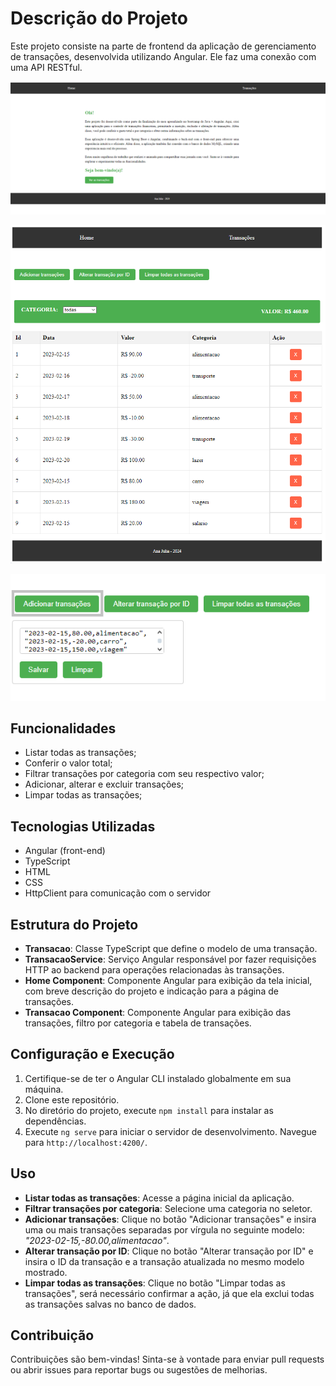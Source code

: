 # Descrição do Projeto

Este projeto consiste na parte de frontend da aplicação de gerenciamento de transações, desenvolvida utilizando Angular. Ele faz uma conexão com uma API RESTful.

![Home page](./media/Home.png)

![Pagina de transações](./media/Transacoes.png)

![Exemplo de adição de transações](./media/Adicao_transacao.png)

## Funcionalidades

- Listar todas as transações;
- Conferir o valor total;
- Filtrar transações por categoria com seu respectivo valor;
- Adicionar, alterar e excluir transações;
- Limpar todas as transações;

## Tecnologias Utilizadas

- Angular (front-end)
- TypeScript
- HTML
- CSS
- HttpClient para comunicação com o servidor

## Estrutura do Projeto

- **Transacao**: Classe TypeScript que define o modelo de uma transação.
- **TransacaoService**: Serviço Angular responsável por fazer requisições HTTP ao backend para operações relacionadas às transações.
- **Home Component**: Componente Angular para exibição da tela inicial, com breve descrição do projeto e indicação para a página de transações.
- **Transacao Component**: Componente Angular para exibição das transações, filtro por categoria e tabela de transações.


## Configuração e Execução

1. Certifique-se de ter o Angular CLI instalado globalmente em sua máquina.
2. Clone este repositório.
3. No diretório do projeto, execute `npm install` para instalar as dependências.
4. Execute `ng serve` para iniciar o servidor de desenvolvimento. Navegue para `http://localhost:4200/`.

## Uso

- **Listar todas as transações**: Acesse a página inicial da aplicação.
- **Filtrar transações por categoria**: Selecione uma categoria no seletor.
- **Adicionar transações**: Clique no botão "Adicionar transações" e insira uma ou mais transações separadas por vírgula no seguinte modelo: *"2023-02-15,-80.00,alimentacao"*.
- **Alterar transação por ID**: Clique no botão "Alterar transação por ID" e insira o ID da transação e a transação atualizada no mesmo modelo mostrado.
- **Limpar todas as transações**: Clique no botão "Limpar todas as transações", será necessário confirmar a ação, já que ela exclui todas as transações salvas no banco de dados.

## Contribuição

Contribuições são bem-vindas! Sinta-se à vontade para enviar pull requests ou abrir issues para reportar bugs ou sugestões de melhorias.
